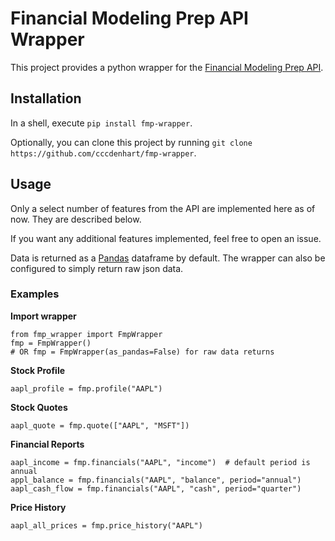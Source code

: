 # Financial Modeling Prep API Wrapper
This project provides a python wrapper for the [Financial Modeling Prep API](https://financialmodelingprep.com/developer/docs).

## Installation

In a shell, execute `pip install fmp-wrapper`.

Optionally, you can clone this project by running `git clone https://github.com/cccdenhart/fmp-wrapper`.

## Usage

Only a select number of features from the API are implemented here as of now. They are described below.

If you want any additional features implemented, feel free to open an issue.

Data is returned as a [Pandas](https://pandas.pydata.org/) dataframe by default. The wrapper can also be configured to simply return raw json data.

### Examples
**Import wrapper**

```
from fmp_wrapper import FmpWrapper
fmp = FmpWrapper()
# OR fmp = FmpWrapper(as_pandas=False) for raw data returns
```

**Stock Profile**

```
aapl_profile = fmp.profile("AAPL")
```

**Stock Quotes**

```
aapl_quote = fmp.quote(["AAPL", "MSFT"])
```

**Financial Reports**

```
aapl_income = fmp.financials("AAPL", "income")  # default period is annual
appl_balance = fmp.financials("AAPL", "balance", period="annual")
aapl_cash_flow = fmp.financials("AAPL", "cash", period="quarter")
```

**Price History**

```
aapl_all_prices = fmp.price_history("AAPL")
```



